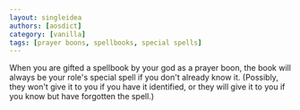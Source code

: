 ```yaml
---
layout: singleidea
authors: [aosdict]
category: [vanilla]
tags: [prayer boons, spellbooks, special spells]
---
```

When you are gifted a spellbook by your god as a prayer boon, the book will always be your role's special spell if you don't already know it. (Possibly, they won't give it to you if you have it identified, or they will give it to you if you know but have forgotten the spell.)
